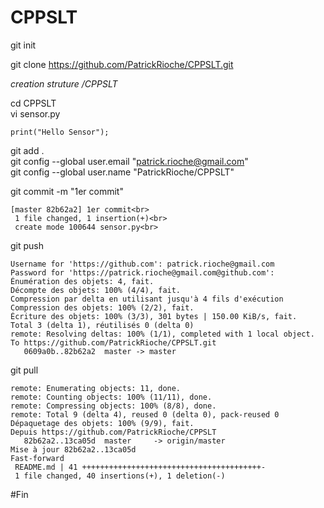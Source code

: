 # CPPSLT

git init

git clone https://github.com/PatrickRioche/CPPSLT.git

_creation struture /CPPSLT_

cd CPPSLT<br>
vi sensor.py<br>
```
print("Hello Sensor");
```
 
 git add .<br>
 git config --global user.email "patrick.rioche@gmail.com"<br>
 git config --global user.name "PatrickRioche/CPPSLT"
 
git commit -m "1er commit"
```
[master 82b62a2] 1er commit<br>
 1 file changed, 1 insertion(+)<br>
 create mode 100644 sensor.py<br>
```

git push
```
Username for 'https://github.com': patrick.rioche@gmail.com
Password for 'https://patrick.rioche@gmail.com@github.com': 
Énumération des objets: 4, fait.
Décompte des objets: 100% (4/4), fait.
Compression par delta en utilisant jusqu'à 4 fils d'exécution
Compression des objets: 100% (2/2), fait.
Écriture des objets: 100% (3/3), 301 bytes | 150.00 KiB/s, fait.
Total 3 (delta 1), réutilisés 0 (delta 0)
remote: Resolving deltas: 100% (1/1), completed with 1 local object.
To https://github.com/PatrickRioche/CPPSLT.git
   0609a0b..82b62a2  master -> master
```

git pull
```
remote: Enumerating objects: 11, done.
remote: Counting objects: 100% (11/11), done.
remote: Compressing objects: 100% (8/8), done.
remote: Total 9 (delta 4), reused 0 (delta 0), pack-reused 0
Dépaquetage des objets: 100% (9/9), fait.
Depuis https://github.com/PatrickRioche/CPPSLT
   82b62a2..13ca05d  master     -> origin/master
Mise à jour 82b62a2..13ca05d
Fast-forward
 README.md | 41 ++++++++++++++++++++++++++++++++++++++++-
 1 file changed, 40 insertions(+), 1 deletion(-)
```

#Fin
